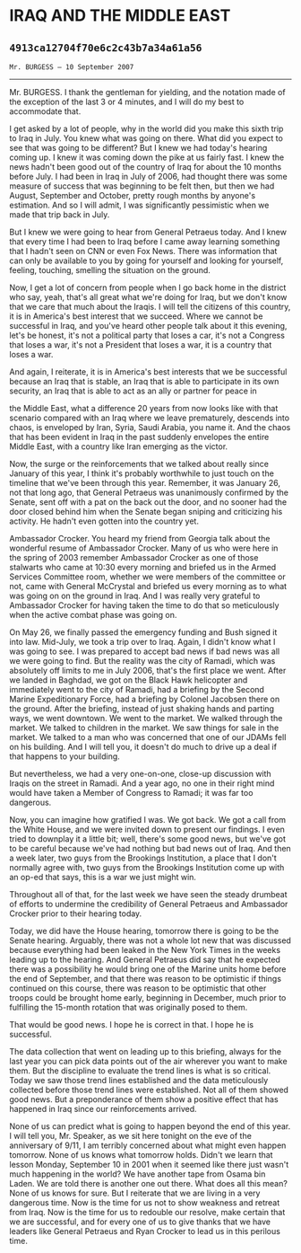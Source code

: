 # IRAQ AND THE MIDDLE EAST
## `4913ca12704f70e6c2c43b7a34a61a56`
`Mr. BURGESS — 10 September 2007`

---


Mr. BURGESS. I thank the gentleman for yielding, and the notation 
made of the exception of the last 3 or 4 minutes, and I will do my best 
to accommodate that.

I get asked by a lot of people, why in the world did you make this 
sixth trip to Iraq in July. You knew what was going on there. What did 
you expect to see that was going to be different? But I knew we had 
today's hearing coming up. I knew it was coming down the pike at us 
fairly fast. I knew the news hadn't been good out of the country of 
Iraq for about the 10 months before July. I had been in Iraq in July of 
2006, had thought there was some measure of success that was beginning 
to be felt then, but then we had August, September and October, pretty 
rough months by anyone's estimation. And so I will admit, I was 
significantly pessimistic when we made that trip back in July.

But I knew we were going to hear from General Petraeus today. And I 
knew that every time I had been to Iraq before I came away learning 
something that I hadn't seen on CNN or even Fox News. There was 
information that can only be available to you by going for yourself and 
looking for yourself, feeling, touching, smelling the situation on the 
ground.

Now, I get a lot of concern from people when I go back home in the 
district who say, yeah, that's all great what we're doing for Iraq, but 
we don't know that we care that much about the Iraqis. I will tell the 
citizens of this country, it is in America's best interest that we 
succeed. Where we cannot be successful in Iraq, and you've heard other 
people talk about it this evening, let's be honest, it's not a 
political party that loses a car, it's not a Congress that loses a war, 
it's not a President that loses a war, it is a country that loses a 
war.

And again, I reiterate, it is in America's best interests that we be 
successful because an Iraq that is stable, an Iraq that is able to 
participate in its own security, an Iraq that is able to act as an ally 
or partner for peace in


the Middle East, what a difference 20 years from now looks like with 
that scenario compared with an Iraq where we leave prematurely, 
descends into chaos, is enveloped by Iran, Syria, Saudi Arabia, you 
name it. And the chaos that has been evident in Iraq in the past 
suddenly envelopes the entire Middle East, with a country like Iran 
emerging as the victor.


Now, the surge or the reinforcements that we talked about really 
since January of this year, I think it's probably worthwhile to just 
touch on the timeline that we've been through this year. Remember, it 
was January 26, not that long ago, that General Petraeus was 
unanimously confirmed by the Senate, sent off with a pat on the back 
out the door, and no sooner had the door closed behind him when the 
Senate began sniping and criticizing his activity. He hadn't even 
gotten into the country yet.

Ambassador Crocker. You heard my friend from Georgia talk about the 
wonderful resume of Ambassador Crocker. Many of us who were here in the 
spring of 2003 remember Ambassador Crocker as one of those stalwarts 
who came at 10:30 every morning and briefed us in the Armed Services 
Committee room, whether we were members of the committee or not, came 
with General McCrystal and briefed us every morning as to what was 
going on on the ground in Iraq. And I was really very grateful to 
Ambassador Crocker for having taken the time to do that so meticulously 
when the active combat phase was going on.

On May 26, we finally passed the emergency funding and Bush signed it 
into law. Mid-July, we took a trip over to Iraq. Again, I didn't know 
what I was going to see. I was prepared to accept bad news if bad news 
was all we were going to find. But the reality was the city of Ramadi, 
which was absolutely off limits to me in July 2006, that's the first 
place we went. After we landed in Baghdad, we got on the Black Hawk 
helicopter and immediately went to the city of Ramadi, had a briefing 
by the Second Marine Expeditionary Force, had a briefing by Colonel 
Jacobsen there on the ground. After the briefing, instead of just 
shaking hands and parting ways, we went downtown. We went to the 
market. We walked through the market. We talked to children in the 
market. We saw things for sale in the market. We talked to a man who 
was concerned that one of our JDAMs fell on his building. And I will 
tell you, it doesn't do much to drive up a deal if that happens to your 
building.

But nevertheless, we had a very one-on-one, close-up discussion with 
Iraqis on the street in Ramadi. And a year ago, no one in their right 
mind would have taken a Member of Congress to Ramadi; it was far too 
dangerous.

Now, you can imagine how gratified I was. We got back. We got a call 
from the White House, and we were invited down to present our findings. 
I even tried to downplay it a little bit; well, there's some good news, 
but we've got to be careful because we've had nothing but bad news out 
of Iraq. And then a week later, two guys from the Brookings 
Institution, a place that I don't normally agree with, two guys from 
the Brookings Institution come up with an op-ed that says, this is a 
war we just might win.

Throughout all of that, for the last week we have seen the steady 
drumbeat of efforts to undermine the credibility of General Petraeus 
and Ambassador Crocker prior to their hearing today.

Today, we did have the House hearing, tomorrow there is going to be 
the Senate hearing. Arguably, there was not a whole lot new that was 
discussed because everything had been leaked in the New York Times in 
the weeks leading up to the hearing. And General Petraeus did say that 
he expected there was a possibility he would bring one of the Marine 
units home before the end of September, and that there was reason to be 
optimistic if things continued on this course, there was reason to be 
optimistic that other troops could be brought home early, beginning in 
December, much prior to fulfilling the 15-month rotation that was 
originally posed to them.



That would be good news. I hope he is correct in that. I hope he is 
successful.

The data collection that went on leading up to this briefing, always 
for the last year you can pick data points out of the air wherever you 
want to make them. But the discipline to evaluate the trend lines is 
what is so critical. Today we saw those trend lines established and the 
data meticulously collected before those trend lines were established. 
Not all of them showed good news. But a preponderance of them show a 
positive effect that has happened in Iraq since our reinforcements 
arrived.

None of us can predict what is going to happen beyond the end of this 
year. I will tell you, Mr. Speaker, as we sit here tonight on the eve 
of the anniversary of 9/11, I am terribly concerned about what might 
even happen tomorrow. None of us knows what tomorrow holds. Didn't we 
learn that lesson Monday, September 10 in 2001 when it seemed like 
there just wasn't much happening in the world? We have another tape 
from Osama bin Laden. We are told there is another one out there. What 
does all this mean? None of us knows for sure. But I reiterate that we 
are living in a very dangerous time. Now is the time for us not to show 
weakness and retreat from Iraq. Now is the time for us to redouble our 
resolve, make certain that we are successful, and for every one of us 
to give thanks that we have leaders like General Petraeus and Ryan 
Crocker to lead us in this perilous time.